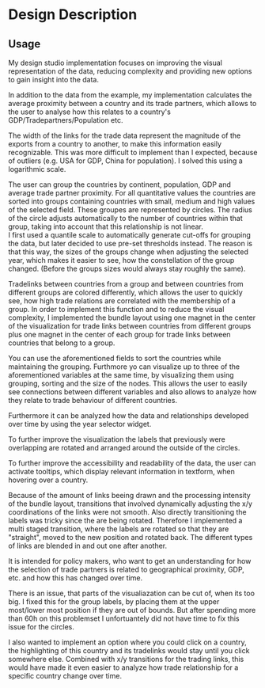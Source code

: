 Design Description
=======
Usage
-----------
My design studio implementation focuses on improving the visual representation of the data, reducing complexity and providing new options to gain insight into the data.  


In addition to the data from the example, my implementation calculates the average proximity between a country and its trade partners, which allows to the user to analyse how this relates to a country's GDP/Tradepartners/Population etc.  

The width of the links for the trade data represent the magnitude of the exports from a country to another, to make this information easily recognizable. This was more difficult to implement than I expected, because of outliers (e.g. USA for GDP, China for population). I solved this using a logarithmic scale.

The user can group the countries by continent, population, GDP and average trade partner proximity. For all quantitative values the countries are sorted into groups containing countries with small, medium and high values of the selected field. These groupes are represented by circles. The radius of the circle adjusts automatically to the number of countries within that group, taking into account that this relationship is not linear.  
I first used a quantile scale to automatically generate cut-offs for grouping the data, but later decided to use pre-set thresholds instead. The reason is that this way, the sizes of the groups change when adjusting the selected year, which makes it easier to see, how the constellation of the group changed. (Before the groups sizes would always stay roughly the same).

Tradelinks between countries from a group and between countries from different groups are colored differently, which allows the user to quickly see, how high trade relations are correlated with the membership of a group.
In order to implement this function and to reduce the visual complexity, I implemented the bundle layout using one magnet in the center of the visualization for trade links between countries from different groups plus one magnet in the center of each group for trade links between countries that belong to a group.

You can use the aforementioned fields to sort the countries while maintaining the grouping.  Furthmore yo can visualize up to three of the aforementioned variables at the same  time, by visualizing them using grouping, sorting and the size of the nodes. This allows the user to easily see connections between different variables and also allows to analyze how they relate to trade behaviour of different countries.

Furthermore it can be analyzed how the data and relationships developed over time by using the year selector widget.

To further improve the visualization the labels that previously were overlapping are rotated and arranged around the outside of the circles.

To further improve the accessibility and readability of the data, the user can activate tooltips, which display relevant information in textform, when hovering over a country.

Because of the amount of links beeing drawn and the processing intensity of the bundle layout, transitions that involved dynamically adjusting the x/y coordinations of the links were not smooth. Also directly transitioning the labels was tricky since the are being rotated. Therefore I implemented a multi staged transition, where the labels are rotated so that they are "straight", moved to the new position and rotated back. The different types of links are blended in and out one after another.

It is intended for policy makers, who want to get an understanding for how the selection of trade partners is related to geographical proximity, GDP, etc. and how this has changed over time.

There is an issue, that parts of the visualiazation can be cut of, when its too big. I fixed this for the group labels, by placing them at the upper most/lower most position if they are out of bounds. But after spending more than 60h on this problemset I unfortuantely did not have time to fix this issue for the circles.

I also wanted to implement an option where you could click on a country, the highlighting of this country and its tradelinks would stay until you click somewhere else. Combined with x/y transitions for the trading links, this would have made it even easier to analyze how trade relationship for a specific country change over time.